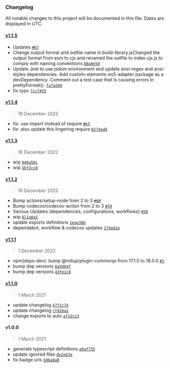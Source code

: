 ### Changelog

All notable changes to this project will be documented in this file. Dates are displayed in UTC.

#### [v1.1.5](https://github.com/permafrost-dev/pretty-format/compare/v1.1.4...v1.1.5)

- Updates [`#67`](https://github.com/permafrost-dev/pretty-format/pull/67)
- Change output format and outfile name in build-library.jsChanged the output format from esm to cjs and renamed the outfile to index.cjs.js to comply with naming conventions [`08a8e5d`](https://github.com/permafrost-dev/pretty-format/commit/08a8e5d61fa0070ad92fe2d392af22b6e671ded7)
- Update Jest to use jsdom environment and update ansi-regex and ansi-styles dependencies. Add custom-elements-es5-adapter package as a devDependency. Comment out a test case that is causing errors in prettyFormat(). [`fa7a204`](https://github.com/permafrost-dev/pretty-format/commit/fa7a20422c17731ba76f5226c0f36f9c0f1b2acd)
- fix typo [`7ccf455`](https://github.com/permafrost-dev/pretty-format/commit/7ccf455d46af7398267238eca3c1929f92f703e2)

#### [v1.1.4](https://github.com/permafrost-dev/pretty-format/compare/v1.1.3...v1.1.4)

> 18 December 2022

- fix: use import instead of require [`#63`](https://github.com/permafrost-dev/pretty-format/pull/63)
- fix: also update this lingering require [`0274ed8`](https://github.com/permafrost-dev/pretty-format/commit/0274ed80bb51bee49bbdb226f787d88a592a79ce)

#### [v1.1.3](https://github.com/permafrost-dev/pretty-format/compare/v1.1.2...v1.1.3)

> 16 December 2022

- wip [`846a50c`](https://github.com/permafrost-dev/pretty-format/commit/846a50c7756479ed6ec825d9b2691c2bba957498)
- wip [`1bf2cc8`](https://github.com/permafrost-dev/pretty-format/commit/1bf2cc8f678321713fb6c67244ff6e9c4aa3483f)

#### [v1.1.2](https://github.com/permafrost-dev/pretty-format/compare/v1.1.1...v1.1.2)

> 16 December 2022

- Bump actions/setup-node from 2 to 3 [`#60`](https://github.com/permafrost-dev/pretty-format/pull/60)
- Bump codecov/codecov-action from 2 to 3 [`#59`](https://github.com/permafrost-dev/pretty-format/pull/59)
- Various Updates (dependencies, configurations, workflows) [`#58`](https://github.com/permafrost-dev/pretty-format/pull/58)
- wip [`611a8a2`](https://github.com/permafrost-dev/pretty-format/commit/611a8a22e99af46015c53ee0df3827c2734d0851)
- update exports definitions [`1eae38b`](https://github.com/permafrost-dev/pretty-format/commit/1eae38b4a83592daada1752545b4a01021e6b7c1)
- dependabot, workflow & codecov updates [`179a92e`](https://github.com/permafrost-dev/pretty-format/commit/179a92eff7f957104b7cf5254b28e7c2c161cd0e)

#### [v1.1.1](https://github.com/permafrost-dev/pretty-format/compare/v1.1.0...v1.1.1)

> 1 December 2022

- npm(deps-dev): bump @rollup/plugin-commonjs from 17.1.0 to 18.0.0 [`#1`](https://github.com/permafrost-dev/pretty-format/pull/1)
- bump dep versions [`8a9d04f`](https://github.com/permafrost-dev/pretty-format/commit/8a9d04fa049427504af30ab322712ff9bc85bc7a)
- bump dep versions [`43fe1c8`](https://github.com/permafrost-dev/pretty-format/commit/43fe1c89bf9b7c60e736fc8bcf2f9bb471162917)

#### [v1.1.0](https://github.com/permafrost-dev/pretty-format/compare/v1.0.0...v1.1.0)

> 1 March 2021

- update changelog [`47f1c74`](https://github.com/permafrost-dev/pretty-format/commit/47f1c74c57a6d09e377feadbfd47cf4ee3662be6)
- update changelog [`cf426a2`](https://github.com/permafrost-dev/pretty-format/commit/cf426a243e40bda29eada755a48e87bd3957ba8e)
- change exports to auto [`af1dc13`](https://github.com/permafrost-dev/pretty-format/commit/af1dc1374721da8ee32670a6b9288433d35d667c)

#### v1.0.0

> 1 March 2021

- generate typescript definitions [`a0af735`](https://github.com/permafrost-dev/pretty-format/commit/a0af7352cfe97b211689d193233764462b60722c)
- update ignored files [`de2e63e`](https://github.com/permafrost-dev/pretty-format/commit/de2e63e93c7d16ff376d1e16d75be566074f65d7)
- fix badge urls [`186a0a0`](https://github.com/permafrost-dev/pretty-format/commit/186a0a015a04bdd5b9d5b324a18f89db02854c7b)
